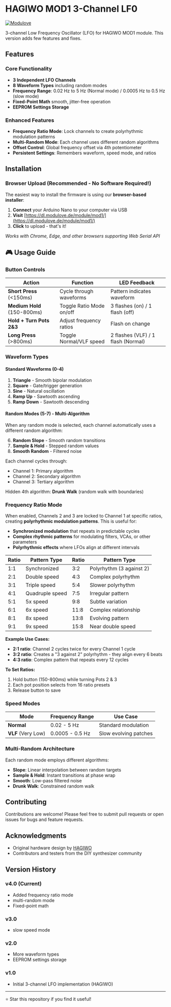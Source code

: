 # HAGIWO MOD1 3-Channel LF0

[![Modulove](https://img.shields.io/badge/Modulove-MOD1-orange)](https://dl.modulove.de/module/mod1/)

3-channel Low Frequency Oscillator (LFO) for HAGIWO MOD1 module. 
This version adds few features and fixes.

## Features

### Core Functionality
- **3 Independent LFO Channels**
- **8 Waveform Types** including random modes
- **Frequency Range**: 0.02 Hz to 5 Hz (Normal mode) / 0.0005 Hz to 0.5 Hz (slow mode)
- **Fixed-Point Math** smooth, jitter-free operation
- **EEPROM Settings Storage**

### Enhanced Features
- **Frequency Ratio Mode**: Lock channels to create polyrhythmic modulation patterns
- **Multi-Random Mode**: Each channel uses different random algorithms
- **Offset Control**: Global frequency offset via 4th potentiometer
- **Persistent Settings**: Remembers waveform, speed mode, and ratios

## Installation

### Browser Upload (Recommended - No Software Required!)
The easiest way to install the firmware is using our **browser-based installer**:

1. **Connect** your Arduino Nano to your computer via USB
2. **Visit** [https://dl.modulove.de/module/mod1/](https://dl.modulove.de/module/mod1/)
3. **Click** to upload - that's it!

*Works with Chrome, Edge, and other browsers supporting Web Serial API*


## 🎮 Usage Guide

### Button Controls

| Action | Function | LED Feedback |
|--------|----------|--------------|
| **Short Press** (<150ms) | Cycle through waveforms | Pattern indicates waveform |
| **Medium Hold** (150-800ms) | Toggle Ratio Mode on/off | 3 flashes (on) / 1 flash (off) |
| **Hold + Turn Pots 2&3** | Adjust frequency ratios | Flash on change |
| **Long Press** (>800ms) | Toggle Normal/VLF speed | 2 flashes (VLF) / 1 flash (Normal) |

### Waveform Types

#### Standard Waveforms (0-4)
1. **Triangle** - Smooth bipolar modulation
2. **Square** - Gate/trigger generation
3. **Sine** - Natural oscillation
4. **Ramp Up** - Sawtooth ascending
5. **Ramp Down** - Sawtooth descending

#### Random Modes (5-7) - Multi-Algorithm
When any random mode is selected, each channel automatically uses a different random algorithm:

6. **Random Slope** - Smooth random transitions
7. **Sample & Hold** - Stepped random values
8. **Smooth Random** - Filtered noise

Each channel cycles through:
- Channel 1: Primary algorithm
- Channel 2: Secondary algorithm  
- Channel 3: Tertiary algorithm

Hidden 4th algorithm: **Drunk Walk** (random walk with boundaries)

### Frequency Ratio Mode

When enabled, Channels 2 and 3 are locked to Channel 1 at specific ratios, creating **polyrhythmic modulation patterns**. This is useful for:
- **Synchronized modulation** that repeats in predictable cycles
- **Complex rhythmic patterns** for modulating filters, VCAs, or other parameters
- **Polyrhythmic effects** where LFOs align at different intervals

| Ratio | Pattern Type | Ratio | Pattern Type |
|-------|--------------|-------|--------------|
| 1:1 | Synchronized | 3:2 | Polyrhythm (3 against 2) |
| 2:1 | Double speed | 4:3 | Complex polyrhythm |
| 3:1 | Triple speed | 5:4 | Slower polyrhythm |
| 4:1 | Quadruple speed | 7:5 | Irregular pattern |
| 5:1 | 5x speed | 9:8 | Subtle variation |
| 6:1 | 6x speed | 11:8 | Complex relationship |
| 8:1 | 8x speed | 13:8 | Evolving pattern |
| 9:1 | 9x speed | 15:8 | Near double speed |

**Example Use Cases:**
- **2:1 ratio**: Channel 2 cycles twice for every Channel 1 cycle
- **3:2 ratio**: Creates a "3 against 2" polyrhythm - they align every 6 beats
- **4:3 ratio**: Complex pattern that repeats every 12 cycles

**To Set Ratios:**
1. Hold button (150-800ms) while turning Pots 2 & 3
2. Each pot position selects from 16 ratio presets
3. Release button to save

### Speed Modes

| Mode | Frequency Range | Use Case |
|------|----------------|----------|
| **Normal** | 0.02 - 5 Hz | Standard modulation |
| **VLF** (Very Low) | 0.0005 - 0.5 Hz | Slow evolving patches |


### Multi-Random Architecture
Each random mode employs different algorithms:
- **Slope**: Linear interpolation between random targets
- **Sample & Hold**: Instant transitions at phase wrap
- **Smooth**: Low-pass filtered noise
- **Drunk Walk**: Constrained random walk

## Contributing

Contributions are welcome! Please feel free to submit pull requests or open issues for bugs and feature requests.

## Acknowledgments

- Original hardware design by [HAGIWO](https://www.youtube.com/c/HAGIWO)
- Contributors and testers from the DIY synthesizer community


## Version History

### v4.0 (Current)
- Added frequency ratio mode 
- multi-random mode
- Fixed-point math

### v3.0

- slow speed mode

### v2.0
- More waveform types
- EEPROM settings storage

### v1.0
- Initial 3-channel LFO implementation (HAGIWO)

---

⭐ Star this repository if you find it useful!
